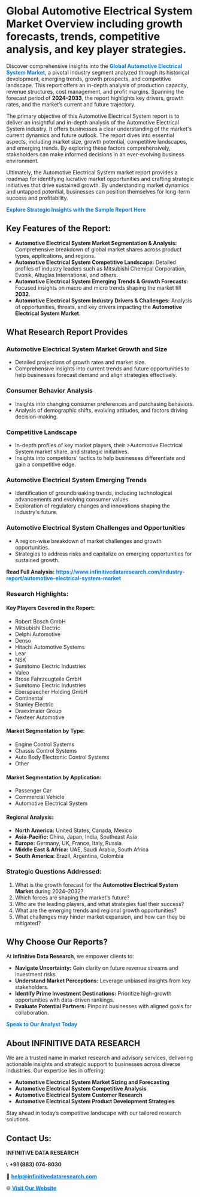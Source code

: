 <h1>Global Automotive Electrical System Market Overview including growth forecasts, trends, competitive analysis, and key player strategies.</h1>
<p>
Discover comprehensive insights into the 
<a href="https://www.infinitivedataresearch.com/industry-report/automotive-electrical-system-market" rel="dofollow" style="color: #007BFF; text-decoration: none;"><strong>Global Automotive Electrical System Market</strong></a>, a pivotal industry segment analyzed through its historical development, emerging trends, growth prospects, and competitive landscape. This report offers an in-depth analysis of production capacity, revenue structures, cost management, and profit margins. Spanning the forecast period of <strong>2024–2033</strong>, the report highlights key drivers, growth rates, and the market’s current and future trajectory.
</p>
<p>
The primary objective of this Automotive Electrical System report is to deliver an insightful and in-depth analysis of the Automotive Electrical System industry. It offers businesses a clear understanding of the market's current dynamics and future outlook. The report dives into essential aspects, including market size, growth potential, competitive landscapes, and emerging trends. By exploring these factors comprehensively, stakeholders can make informed decisions in an ever-evolving business environment.
</p>
<p>
Ultimately, the Automotive Electrical System market report provides a roadmap for identifying lucrative market opportunities and crafting strategic initiatives that drive sustained growth. By understanding market dynamics and untapped potential, businesses can position themselves for long-term success and profitability.
</p>
<p>
<a href="https://www.infinitivedataresearch.com/request-sample/reportId=102725" style="color: #007BFF; text-decoration: none;"><strong>Explore Strategic Insights with the Sample Report Here</strong></a>
</p>

<h2>Key Features of the Report:</h2>
<ul>
<li><strong>Automotive Electrical System Market Segmentation & Analysis:</strong> Comprehensive breakdown of global market shares across product types, applications, and regions.</li>
<li><strong>Automotive Electrical System Competitive Landscape:</strong> Detailed profiles of industry leaders such as Mitsubishi Chemical Corporation, Evonik, Altuglas International, and others.</li>
<li><strong>Automotive Electrical System Emerging Trends & Growth Forecasts:</strong> Focused insights on macro and micro trends shaping the market till <strong>2032</strong>.</li>
<li><strong>Automotive Electrical System Industry Drivers & Challenges:</strong> Analysis of opportunities, threats, and key drivers impacting the <strong>Automotive Electrical System Market</strong>.</li>
</ul>

<h2>What Research Report Provides</h2>
<h3>Automotive Electrical System Market Growth and Size</h3>
<ul>
<li>Detailed projections of growth rates and market size.</li>
<li>Comprehensive insights into current trends and future opportunities to help businesses forecast demand and align strategies effectively.</li>
</ul>

<h3>Consumer Behavior Analysis</h3>
<ul>
<li>Insights into changing consumer preferences and purchasing behaviors.</li>
<li>Analysis of demographic shifts, evolving attitudes, and factors driving decision-making.</li>
</ul>

<h3>Competitive Landscape</h3>
<ul>
<li>In-depth profiles of key market players, their >Automotive Electrical System market share, and strategic initiatives.</li>
<li>Insights into competitors' tactics to help businesses differentiate and gain a competitive edge.</li>
</ul>

<h3>Automotive Electrical System Emerging Trends</h3>
<ul>
<li>Identification of groundbreaking trends, including technological advancements and evolving consumer values.</li>
<li>Exploration of regulatory changes and innovations shaping the industry's future.</li>
</ul>

<h3>Automotive Electrical System Challenges and Opportunities</h3>
<ul>
<li>A region-wise breakdown of market challenges and growth opportunities.</li>
<li>Strategies to address risks and capitalize on emerging opportunities for sustained growth.</li>
</ul>
<p><strong>Read Full Analysis:</strong> <a href="https://www.infinitivedataresearch.com/industry-report/automotive-electrical-system-market" rel="dofollow" style="color: #007BFF; text-decoration: none;"><strong>https://www.infinitivedataresearch.com/industry-report/automotive-electrical-system-market</strong></a></p>
<h3>Research Highlights:</h3>
<h4>Key Players Covered in the Report:</h4>
<ul><li>Robert Bosch GmbH</li><li>Mitsubishi Electric</li><li>Delphi Automotive</li><li>Denso</li><li>Hitachi Automotive Systems</li><li>Lear</li><li>NSK</li><li>Sumitomo Electric Industries</li><li>Valeo</li><li>Brose Fahrzeugteile GmbH</li><li>Sumitomo Electric Industries</li><li>Eberspaecher Holding GmbH</li><li>Continental</li><li>Stanley Electric</li><li>Draexlmaier Group</li><li>Nexteer Automotive</li></ul>
<h4>Market Segmentation by Type:</h4>
<ul><li>Engine Control Systems</li><li>Chassis Control Systems</li><li>Auto Body Electronic Control Systems</li><li>Other</li></ul>
<h4>Market Segmentation by Application:</h4>
<ul><li>Passenger Car</li><li>Commercial Vehicle</li><li>Automotive Electrical System</li></ul>

<h4>Regional Analysis:</h4>
<ul>
<li><strong>North America:</strong> United States, Canada, Mexico</li>
<li><strong>Asia-Pacific:</strong> China, Japan, India, Southeast Asia</li>
<li><strong>Europe:</strong> Germany, UK, France, Italy, Russia</li>
<li><strong>Middle East & Africa:</strong> UAE, Saudi Arabia, South Africa</li>
<li><strong>South America:</strong> Brazil, Argentina, Colombia</li>
</ul>

<h3>Strategic Questions Addressed:</h3>
<ol>
<li>What is the growth forecast for the <strong>Automotive Electrical System Market</strong> during 2024–2032?</li>
<li>Which forces are shaping the market's future?</li>
<li>Who are the leading players, and what strategies fuel their success?</li>
<li>What are the emerging trends and regional growth opportunities?</li>
<li>What challenges may hinder market expansion, and how can they be mitigated?</li>
</ol>

<h2>Why Choose Our Reports?</h2>
<p>At <strong>Infinitive Data Research</strong>, we empower clients to:</p>
<ul>
<li><strong>Navigate Uncertainty:</strong> Gain clarity on future revenue streams and investment risks.</li>
<li><strong>Understand Market Perceptions:</strong> Leverage unbiased insights from key stakeholders.</li>
<li><strong>Identify Prime Investment Destinations:</strong> Prioritize high-growth opportunities with data-driven rankings.</li>
<li><strong>Evaluate Potential Partners:</strong> Pinpoint businesses with aligned goals for collaboration.</li>
</ul>
<p><a href="https://www.infinitivedataresearch.com/industry-report/automotive-electrical-system-market" rel="dofollow" style="color: #007BFF; text-decoration: none;"><strong>Speak to Our Analyst Today</strong></a></p>

<h2>About INFINITIVE DATA RESEARCH</h2>
<p>We are a trusted name in market research and advisory services, delivering actionable insights and strategic support to businesses across diverse industries. Our expertise lies in offering:</p>
<ul>
<li><strong>Automotive Electrical System Market Sizing and Forecasting</strong></li>
<li><strong>Automotive Electrical System Competitive Analysis</strong></li>
<li><strong>Automotive Electrical System Customer Research</strong></li>
<li><strong>Automotive Electrical System Product Development Strategies</strong></li>
</ul>
<p>Stay ahead in today’s competitive landscape with our tailored research solutions.</p>

<h2>Contact Us:</h2>
<p><strong>INFINITIVE DATA RESEARCH</strong></p>
<p>📞 <strong>+91 (883) 074-8030</strong></p>
<p>📧 <strong><a href="mailto:help@infinitivedataresearch.com" style="color: #007BFF;">help@infinitivedataresearch.com</a></strong></p>
<p>🌐 <strong><a href="https://www.infinitivedataresearch.com" rel="dofollow" style="color: #007BFF;">Visit Our Website</a></strong></p>